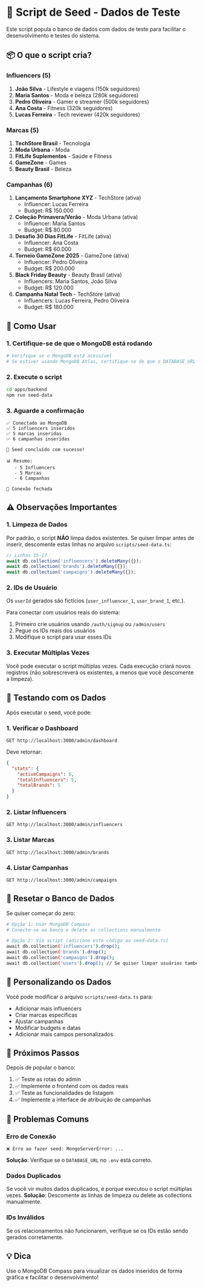 # 🌱 Script de Seed - Dados de Teste

Este script popula o banco de dados com dados de teste para facilitar o desenvolvimento e testes do sistema.

## 📦 O que o script cria?

### Influencers (5)

1. **João Silva** - Lifestyle e viagens (150k seguidores)
2. **Maria Santos** - Moda e beleza (280k seguidores)
3. **Pedro Oliveira** - Gamer e streamer (500k seguidores)
4. **Ana Costa** - Fitness (320k seguidores)
5. **Lucas Ferreira** - Tech reviewer (420k seguidores)

### Marcas (5)

1. **TechStore Brasil** - Tecnologia
2. **Moda Urbana** - Moda
3. **FitLife Suplementos** - Saúde e Fitness
4. **GameZone** - Games
5. **Beauty Brasil** - Beleza

### Campanhas (6)

1. **Lançamento Smartphone XYZ** - TechStore (ativa)
   - Influencer: Lucas Ferreira
   - Budget: R$ 150.000
2. **Coleção Primavera/Verão** - Moda Urbana (ativa)
   - Influencer: Maria Santos
   - Budget: R$ 80.000
3. **Desafio 30 Dias FitLife** - FitLife (ativa)
   - Influencer: Ana Costa
   - Budget: R$ 60.000
4. **Torneio GameZone 2025** - GameZone (ativa)
   - Influencer: Pedro Oliveira
   - Budget: R$ 200.000
5. **Black Friday Beauty** - Beauty Brasil (ativa)
   - Influencers: Maria Santos, João Silva
   - Budget: R$ 120.000
6. **Campanha Natal Tech** - TechStore (ativa)
   - Influencers: Lucas Ferreira, Pedro Oliveira
   - Budget: R$ 180.000

## 🚀 Como Usar

### 1. Certifique-se de que o MongoDB está rodando

```bash
# Verifique se o MongoDB está acessível
# Se estiver usando MongoDB Atlas, certifique-se de que o DATABASE_URL está correto no .env
```

### 2. Execute o script

```bash
cd apps/backend
npm run seed-data
```

### 3. Aguarde a confirmação

```
✅ Conectado ao MongoDB
✅ 5 influencers inseridos
✅ 5 marcas inseridas
✅ 6 campanhas inseridas

🎉 Seed concluído com sucesso!

📊 Resumo:
   - 5 Influencers
   - 5 Marcas
   - 6 Campanhas

🔌 Conexão fechada
```

## ⚠️ Observações Importantes

### 1. Limpeza de Dados

Por padrão, o script **NÃO** limpa dados existentes. Se quiser limpar antes de inserir, descomente estas linhas no arquivo `scripts/seed-data.ts`:

```typescript
// Linhas 15-17
await db.collection('influencers').deleteMany({});
await db.collection('brands').deleteMany({});
await db.collection('campaigns').deleteMany({});
```

### 2. IDs de Usuário

Os `userId` gerados são fictícios (`user_influencer_1`, `user_brand_1`, etc.).

Para conectar com usuários reais do sistema:

1. Primeiro crie usuários usando `/auth/signup` ou `/admin/users`
2. Pegue os IDs reais dos usuários
3. Modifique o script para usar esses IDs

### 3. Executar Múltiplas Vezes

Você pode executar o script múltiplas vezes. Cada execução criará novos registros (não sobrescreverá os existentes, a menos que você descomente a limpeza).

## 🧪 Testando com os Dados

Após executar o seed, você pode:

### 1. Verificar o Dashboard

```http
GET http://localhost:3000/admin/dashboard
```

Deve retornar:

```json
{
  "stats": {
    "activeCampaigns": 6,
    "totalInfluencers": 5,
    "totalBrands": 5
  }
}
```

### 2. Listar Influencers

```http
GET http://localhost:3000/admin/influencers
```

### 3. Listar Marcas

```http
GET http://localhost:3000/admin/brands
```

### 4. Listar Campanhas

```http
GET http://localhost:3000/admin/campaigns
```

## 🔄 Resetar o Banco de Dados

Se quiser começar do zero:

```bash
# Opção 1: Usar MongoDB Compass
# Conecte-se ao banco e delete as collections manualmente

# Opção 2: Via script (adicione este código ao seed-data.ts)
await db.collection('influencers').drop();
await db.collection('brands').drop();
await db.collection('campaigns').drop();
await db.collection('users').drop(); // Se quiser limpar usuários também
```

## 🎨 Personalizando os Dados

Você pode modificar o arquivo `scripts/seed-data.ts` para:

- Adicionar mais influencers
- Criar marcas específicas
- Ajustar campanhas
- Modificar budgets e datas
- Adicionar mais campos personalizados

## 📝 Próximos Passos

Depois de popular o banco:

1. ✅ Teste as rotas do admin
2. ✅ Implemente o frontend com os dados reais
3. ✅ Teste as funcionalidades de listagem
4. ✅ Implemente a interface de atribuição de campanhas

## 🐛 Problemas Comuns

### Erro de Conexão

```
❌ Erro ao fazer seed: MongoServerError: ...
```

**Solução**: Verifique se o `DATABASE_URL` no `.env` está correto.

### Dados Duplicados

Se você vir muitos dados duplicados, é porque executou o script múltiplas vezes.
**Solução**: Descomente as linhas de limpeza ou delete as collections manualmente.

### IDs Inválidos

Se os relacionamentos não funcionarem, verifique se os IDs estão sendo gerados corretamente.

## 💡 Dica

Use o MongoDB Compass para visualizar os dados inseridos de forma gráfica e facilitar o desenvolvimento!
